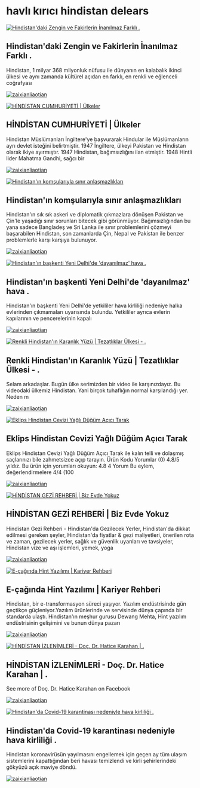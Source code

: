 # havlı kırıcı hindistan delears
<a href="https://mnn.zoosnet.net/LR/Chatpre.aspx?id=MNN94995150&p=https://topgrinding.com/" target="_blank">![Hindistan'daki Zengin ve Fakirlerin İnanılmaz Farklı .](https://github.com/technlg/images/blob/main/58.jpg)</a>
## Hindistan'daki Zengin ve Fakirlerin İnanılmaz Farklı .
Hindistan, 1 milyar 368 milyonluk nüfusu ile dünyanın en kalabalık ikinci ülkesi ve aynı zamanda kültürel açıdan en farklı, en renkli ve eğlenceli coğrafyası
<a href="https://mnn.zoosnet.net/LR/Chatpre.aspx?id=MNN94995150&p=https://topgrinding.com/" target="_blank"><img src="https://github.com/technlg/images/raw/main/chat11.jpg" alt="zaixianliaotian"/></a><a href="//whatsapp.shibangsoft.com/WhatsApp.php" ><img src="https://github.com/technlg/images/raw/main/chat11.png" alt=""></a>
<a href="https://mnn.zoosnet.net/LR/Chatpre.aspx?id=MNN94995150&p=https://topgrinding.com/" target="_blank">![HİNDİSTAN CUMHURİYETİ | Ülkeler](https://github.com/technlg/images/blob/main/66.jpg)</a>
## HİNDİSTAN CUMHURİYETİ | Ülkeler
Hindistan Müslümanları İngiltere'ye başvurarak Hindular ile Müslümanların ayrı devlet isteğini belirtmiştir. 1947 İngiltere, ülkeyi Pakistan ve Hindistan olarak ikiye ayırmıştır. 1947 Hindistan, bağımsızlığını ilan etmiştir. 1948 Hintli lider Mahatma Gandhi, sağcı bir 
<a href="https://mnn.zoosnet.net/LR/Chatpre.aspx?id=MNN94995150&p=https://topgrinding.com/" target="_blank"><img src="https://github.com/technlg/images/raw/main/chat11.jpg" alt="zaixianliaotian"/></a><a href="//whatsapp.shibangsoft.com/WhatsApp.php" ><img src="https://github.com/technlg/images/raw/main/chat11.png" alt=""></a>
<a href="https://mnn.zoosnet.net/LR/Chatpre.aspx?id=MNN94995150&p=https://topgrinding.com/" target="_blank">![Hindistan'ın komşularıyla sınır anlaşmazlıkları](https://github.com/technlg/images/blob/main/64.jpg)</a>
## Hindistan'ın komşularıyla sınır anlaşmazlıkları
Hindistan'ın sık sık askeri ve diplomatik çıkmazlara dönüşen Pakistan ve Çin'le yaşadığı sınır sorunları bitecek gibi görünmüyor. Bağımsızlığından bu yana sadece Bangladeş ve Sri Lanka ile sınır problemlerini çözmeyi başarabilen Hindistan, son zamanlarda Çin, Nepal ve Pakistan ile benzer problemlerle karşı karşıya bulunuyor.
<a href="https://mnn.zoosnet.net/LR/Chatpre.aspx?id=MNN94995150&p=https://topgrinding.com/" target="_blank"><img src="https://github.com/technlg/images/raw/main/chat11.jpg" alt="zaixianliaotian"/></a><a href="//whatsapp.shibangsoft.com/WhatsApp.php" ><img src="https://github.com/technlg/images/raw/main/chat11.png" alt=""></a>
<a href="https://mnn.zoosnet.net/LR/Chatpre.aspx?id=MNN94995150&p=https://topgrinding.com/" target="_blank">![Hindistan'ın başkenti Yeni Delhi'de 'dayanılmaz' hava .](https://github.com/technlg/images/blob/main/4.jpg)</a>
## Hindistan'ın başkenti Yeni Delhi'de 'dayanılmaz' hava .
Hindistan'ın başkenti Yeni Delhi'de yetkililer hava kirliliği nedeniye halka evlerinden çıkmamaları uyarısında bulundu. Yetkililer ayrıca evlerin kapılarının ve pencerelerinin kapalı 
<a href="https://mnn.zoosnet.net/LR/Chatpre.aspx?id=MNN94995150&p=https://topgrinding.com/" target="_blank"><img src="https://github.com/technlg/images/raw/main/chat11.jpg" alt="zaixianliaotian"/></a><a href="//whatsapp.shibangsoft.com/WhatsApp.php" ><img src="https://github.com/technlg/images/raw/main/chat11.png" alt=""></a>
<a href="https://mnn.zoosnet.net/LR/Chatpre.aspx?id=MNN94995150&p=https://topgrinding.com/" target="_blank">![Renkli Hindistan'ın Karanlık Yüzü | Tezatlıklar Ülkesi - .](https://github.com/technlg/images/blob/main/60.jpg)</a>
## Renkli Hindistan'ın Karanlık Yüzü | Tezatlıklar Ülkesi - .
Selam arkadaşlar. Bugün ülke serimizden bir video ile karşınızdayız. Bu videodaki ülkemiz Hindistan. Yani birçok tuhaflığın normal karşılandığı yer. Neden m
<a href="https://mnn.zoosnet.net/LR/Chatpre.aspx?id=MNN94995150&p=https://topgrinding.com/" target="_blank"><img src="https://github.com/technlg/images/raw/main/chat11.jpg" alt="zaixianliaotian"/></a><a href="//whatsapp.shibangsoft.com/WhatsApp.php" ><img src="https://github.com/technlg/images/raw/main/chat11.png" alt=""></a>
<a href="https://mnn.zoosnet.net/LR/Chatpre.aspx?id=MNN94995150&p=https://topgrinding.com/" target="_blank">![Eklips Hindistan Cevizi Yağlı Düğüm Açıcı Tarak](https://github.com/technlg/images/blob/main/27.jpg)</a>
## Eklips Hindistan Cevizi Yağlı Düğüm Açıcı Tarak
Eklips Hindistan Cevizi Yağlı Düğüm Açıcı Tarak ile kalın telli ve dolaşmış saçlarınızı bile zahmetsizce açıp tarayın. Ürün Kodu Yorumlar (0) 4.8/5 yıldız. Bu ürün için yorumları okuyun: 4.8 4 Yorum Bu eylem, değerlendirmelere 4/4 (100 
<a href="https://mnn.zoosnet.net/LR/Chatpre.aspx?id=MNN94995150&p=https://topgrinding.com/" target="_blank"><img src="https://github.com/technlg/images/raw/main/chat11.jpg" alt="zaixianliaotian"/></a><a href="//whatsapp.shibangsoft.com/WhatsApp.php" ><img src="https://github.com/technlg/images/raw/main/chat11.png" alt=""></a>
<a href="https://mnn.zoosnet.net/LR/Chatpre.aspx?id=MNN94995150&p=https://topgrinding.com/" target="_blank">![HİNDİSTAN GEZİ REHBERİ | Biz Evde Yokuz](https://github.com/technlg/images/blob/main/7.jpg)</a>
## HİNDİSTAN GEZİ REHBERİ | Biz Evde Yokuz
Hindistan Gezi Rehberi - Hindistan'da Gezilecek Yerler, Hindistan'da dikkat edilmesi gereken şeyler, Hindistan'da fiyatlar & gezi maliyetleri, önerilen rota ve zaman, gezilecek yerler, sağlık ve güvenlik uyarıları ve tavsiyeler, Hindistan vize ve aşı işlemleri, yemek, yoga
<a href="https://mnn.zoosnet.net/LR/Chatpre.aspx?id=MNN94995150&p=https://topgrinding.com/" target="_blank"><img src="https://github.com/technlg/images/raw/main/chat11.jpg" alt="zaixianliaotian"/></a><a href="//whatsapp.shibangsoft.com/WhatsApp.php" ><img src="https://github.com/technlg/images/raw/main/chat11.png" alt=""></a>
<a href="https://mnn.zoosnet.net/LR/Chatpre.aspx?id=MNN94995150&p=https://topgrinding.com/" target="_blank">![E-çağında Hint Yazılımı | Kariyer Rehberi](https://github.com/technlg/images/blob/main/21.jpg)</a>
## E-çağında Hint Yazılımı | Kariyer Rehberi
Hindistan, bir e-transformasyon süreci yaşıyor. Yazılım endüstrisinde gün geçtikçe güçleniyor.Yazılım ürünlerinde ve servisinde dünya çapında bir standarda ulaştı. Hindistan'ın meşhur gurusu Dewang Mehta, Hint yazılım endüstrisinin gelişimini ve bunun dünya pazarı 
<a href="https://mnn.zoosnet.net/LR/Chatpre.aspx?id=MNN94995150&p=https://topgrinding.com/" target="_blank"><img src="https://github.com/technlg/images/raw/main/chat11.jpg" alt="zaixianliaotian"/></a><a href="//whatsapp.shibangsoft.com/WhatsApp.php" ><img src="https://github.com/technlg/images/raw/main/chat11.png" alt=""></a>
<a href="https://mnn.zoosnet.net/LR/Chatpre.aspx?id=MNN94995150&p=https://topgrinding.com/" target="_blank">![HİNDİSTAN İZLENİMLERİ - Doç. Dr. Hatice Karahan | .](https://github.com/technlg/images/blob/main/26.jpg)</a>
## HİNDİSTAN İZLENİMLERİ - Doç. Dr. Hatice Karahan | .
See more of Doç. Dr. Hatice Karahan on Facebook
<a href="https://mnn.zoosnet.net/LR/Chatpre.aspx?id=MNN94995150&p=https://topgrinding.com/" target="_blank"><img src="https://github.com/technlg/images/raw/main/chat11.jpg" alt="zaixianliaotian"/></a><a href="//whatsapp.shibangsoft.com/WhatsApp.php" ><img src="https://github.com/technlg/images/raw/main/chat11.png" alt=""></a>
<a href="https://mnn.zoosnet.net/LR/Chatpre.aspx?id=MNN94995150&p=https://topgrinding.com/" target="_blank">![Hindistan'da Covid-19 karantinası nedeniyle hava kirliliği .](https://github.com/technlg/images/blob/main/26.jpg)</a>
## Hindistan'da Covid-19 karantinası nedeniyle hava kirliliği .
Hindistan koronavirüsün yayılmasını engellemek için geçen ay tüm ulaşım sistemlerini kapattığından beri havası temizlendi ve kirli şehirlerindeki gökyüzü açık maviye döndü.
<a href="https://mnn.zoosnet.net/LR/Chatpre.aspx?id=MNN94995150&p=https://topgrinding.com/" target="_blank"><img src="https://github.com/technlg/images/raw/main/chat11.jpg" alt="zaixianliaotian"/></a><a href="//whatsapp.shibangsoft.com/WhatsApp.php" ><img src="https://github.com/technlg/images/raw/main/chat11.png" alt=""></a>
